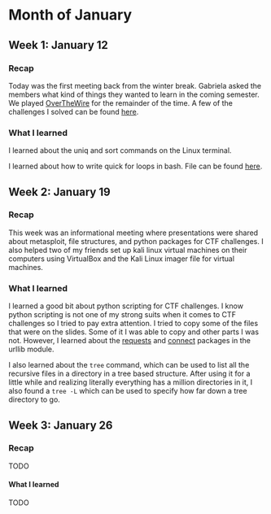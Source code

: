 # Month of January

## Week 1: January 12

### Recap

Today was the first meeting back from the winter break. Gabriela asked the members what kind of things they wanted to learn in the coming semester. We played [OverTheWire](https://overthewire.org) for the remainder of the time. A few of the challenges I solved can be found [here](/Practice/OverTheWire).

### What I learned

I learned about the uniq and sort commands on the Linux terminal.

I learned about how to write quick for loops in bash. File can be found [here](/Practice/OverTheWire/bash_commands.txt).

## Week 2: January 19

### Recap

This week was an informational meeting where presentations were shared about metasploit, file structures, and python packages for CTF challenges. I also helped two of my friends set up kali linux virtual machines on their computers using VirtualBox and the Kali Linux imager file for virtual machines.    

### What I learned

I learned a good bit about python scripting for CTF challenges. I know python scripting is not one of my strong suits when it comes to CTF challenges so I tried to pay extra attention. I tried to copy some of the files that were on the slides. Some of it I was able to copy and other parts I was not. However, I learned about the [requests](python_requests.py) and [connect](python_connect.py) packages in the urllib module. 

I also learned about the `tree` command, which can be used to list all the recursive files in a directory in a tree based structure. After using it for a little while and realizing literally everything has a million directories in it, I also found a `tree -L` which can be used to specify how far down a tree directory to go.  

## Week 3: January 26

### Recap

TODO

#### What I learned

TODO
